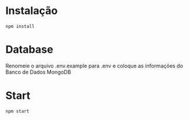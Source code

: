 # Instalação
`npm install`

# Database
Renomeie o arquivo .env.example para .env e coloque as informações do Banco de Dados MongoDB

# Start
`npm start`